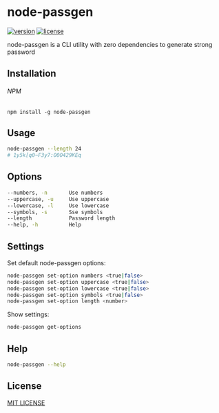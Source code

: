 # node-passgen
[![version](https://img.shields.io/npm/v/node-passgen.svg?style=flat-square)](https://www.npmjs.com/package/node-passgen)
[![license](https://img.shields.io/github/license/vyushin/node-passgen.svg?style=flat-square)](https://github.com/vyushin/node-passgen/blob/master/LICENSE)

node-passgen is a CLI utility with zero dependencies to generate strong password

## Installation

###### NPM
`npm install -g node-passgen`

## Usage

```bash
node-passgen --length 24
# 1y5k[q0~F3y7:O0O429KEq
```

## Options

```bash
--numbers, -n       Use numbers
--uppercase, -u     Use uppercase
--lowercase, -l     Use lowercase
--symbols, -s       Sse symbols
--length            Password length
--help, -h          Help
```

## Settings

Set default node-passgen options:

```bash
node-passgen set-option numbers <true|false>
node-passgen set-option uppercase <true|false>
node-passgen set-option lowercase <true|false>
node-passgen set-option symbols <true|false>
node-passgen set-option length <number>
```

Show settings:

```bash
node-passgen get-options
```

## Help

```bash
node-passgen --help
```

## License
[MIT LICENSE](https://github.com/vyushin/node-passgen/blob/master/LICENSE)
